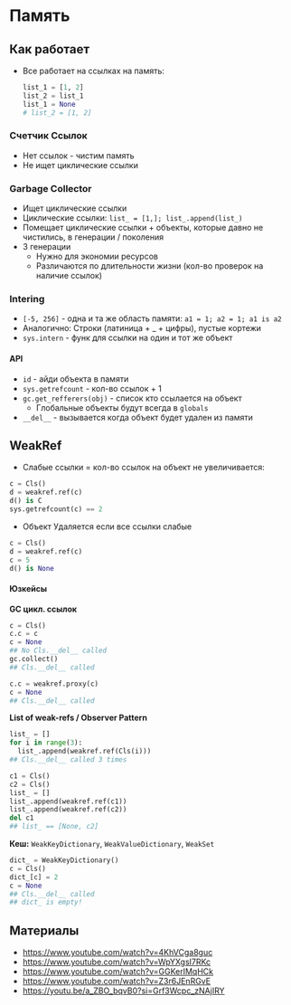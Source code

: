 # Память

## Как работает

- Все работает на ссылках на память:
    
    ```python
    list_1 = [1, 2]
    list_2 = list_1
    list_1 = None 
    # list_2 = [1, 2]
    ```
    

### Счетчик Ссылок

- Нет ссылок - чистим память
- Не ищет циклические ссылки

### Garbage Collector

- Ищет циклические ссылки
- Циклические ссылки: `list_ = [1,]; list_.append(list_)`
- Помещает циклические ссылки + объекты, которые давно не чистились, в генерации / поколения
- 3 генерации
    - Нужно для экономии ресурсов
    - Различаются по длительности жизни (кол-во проверок на наличие ссылок)

### Intering

- `[-5, 256]` - одна и та же область памяти: `a1 = 1; a2 = 1; a1 is a2`
- Аналогично: Строки (латиница + _ + цифры), пустые кортежи
- `sys.intern` - функ для ссылки на один и тот же объект

#### API

- `id` - айди объекта в памяти
- `sys.getrefcount` - кол-во ссылок + 1
- `gc.get_refferers(obj)` - список кто ссылается на объект
    - Глобальные объекты будут всегда в `globals`
- `__del__` - вызывается когда объект будет удален из памяти

## WeakRef

- Слабые ссылки = кол-во ссылок на объект не увеличивается:

```python
c = Cls()
d = weakref.ref(c)
d() is C
sys.getrefcount(c) == 2
```

- Объект Удаляется если все ссылки слабые

```python
c = Cls()
d = weakref.ref(c)
c = 5
d() is None
```

#### Юзкейсы

**GC цикл. ссылок**

```python
c = Cls()
c.c = c
c = None
## No Cls.__del__ called
gc.collect()
## Cls.__del__ called

c.c = weakref.proxy(c)
c = None
## Cls.__del__ called
```

**List of weak-refs / Observer Pattern**

```python
list_ = []
for i in range(3):
  list_.append(weakref.ref(Cls(i)))
## Cls.__del__ called 3 times

c1 = Cls()
c2 = Cls()
list_ = []
list_.append(weakref.ref(c1))
list_.append(weakref.ref(c2))
del c1
## list_ == [None, c2]
```

**Кеш:** `WeakKeyDictionary`, `WeakValueDictionary`, `WeakSet`

```python
dict_ = WeakKeyDictionary()
c = Cls()
dict_[c] = 2
c = None 
## Cls.__del__ called
## dict_ is empty!
```

## Материалы

- https://www.youtube.com/watch?v=4KhVCga8guc
- https://www.youtube.com/watch?v=WpYXgsI7RKc
- https://www.youtube.com/watch?v=GGKerIMqHCk
- https://www.youtube.com/watch?v=Z3r6JEnRGvE
- https://youtu.be/a_ZBO_bqvB0?si=Grf3Wcpc_zNAjIRY